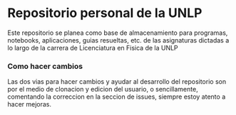# Repositorio personal de la UNLP

Este repositorio se planea como base de almacenamiento para programas, notebooks, aplicaciones, guias resueltas, etc. de 
las asignaturas dictadas a lo largo de la carrera de Licenciatura en Fisica de la UNLP

### Como hacer cambios

Las dos vias para hacer cambios y ayudar al desarrollo del repositorio son por el medio de clonacion y edicion del usuario, o
sencillamente, comentando la correccion en la seccion de issues, siempre estoy atento a hacer mejoras.
